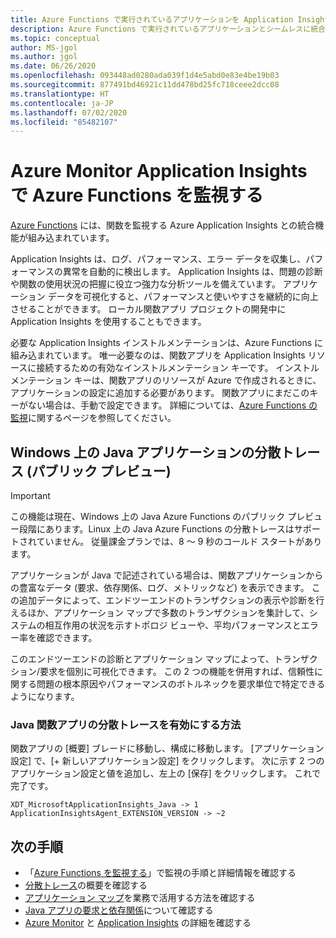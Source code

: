 ```yaml
---
title: Azure Functions で実行されているアプリケーションを Application Insights - Azure Monitor で監視する | Microsoft Docs
description: Azure Functions で実行されているアプリケーションとシームレスに統合された Azure Monitor を使用して、パフォーマンスを監視し、アプリケーションの問題を即座に見つけることができます。
ms.topic: conceptual
author: MS-jgol
ms.author: jgol
ms.date: 06/26/2020
ms.openlocfilehash: 093448ad0280ada039f1d4e5abd0e83e4be19b03
ms.sourcegitcommit: 877491bd46921c11dd478bd25fc718ceee2dcc08
ms.translationtype: HT
ms.contentlocale: ja-JP
ms.lasthandoff: 07/02/2020
ms.locfileid: "85482107"
---
```

# <a name="monitoring-azure-functions-with-azure-monitor-application-insights"></a>Azure Monitor Application Insights で Azure Functions を監視する

[Azure Functions](https://docs.microsoft.com/azure/azure-functions/functions-overview) には、関数を監視する Azure Application Insights との統合機能が組み込まれています。 

Application Insights は、ログ、パフォーマンス、エラー データを収集し、パフォーマンスの異常を自動的に検出します。 Application Insights は、問題の診断や関数の使用状況の把握に役立つ強力な分析ツールを備えています。 アプリケーション データを可視化すると、パフォーマンスと使いやすさを継続的に向上させることができます。 ローカル関数アプリ プロジェクトの開発中に Application Insights を使用することもできます。 

必要な Application Insights インストルメンテーションは、Azure Functions に組み込まれています。 唯一必要なのは、関数アプリを Application Insights リソースに接続するための有効なインストルメンテーション キーです。 インストルメンテーション キーは、関数アプリのリソースが Azure で作成されるときに、アプリケーションの設定に追加する必要があります。 関数アプリにまだこのキーがない場合は、手動で設定できます。 詳細については、[Azure Functions の監視](https://docs.microsoft.com/azure/azure-functions/functions-monitoring?tabs=cmd)に関するページを参照してください。

## <a name="distributed-tracing-for-java-applications-on-windows-public-preview"></a>Windows 上の Java アプリケーションの分散トレース (パブリック プレビュー)

> [!IMPORTANT]
> この機能は現在、Windows 上の Java Azure Functions のパブリック プレビュー段階にあります。Linux 上の Java Azure Functions の分散トレースはサポートされていません。 従量課金プランでは、8 ～ 9 秒のコールド スタートがあります。

アプリケーションが Java で記述されている場合は、関数アプリケーションからの豊富なデータ (要求、依存関係、ログ、メトリックなど) を表示できます。 この追加データによって、エンドツーエンドのトランザクションの表示や診断を行えるほか、アプリケーション マップで多数のトランザクションを集計して、システムの相互作用の状況を示すトポロジ ビューや、平均パフォーマンスとエラー率を確認できます。

このエンドツーエンドの診断とアプリケーション マップによって、トランザクション/要求を個別に可視化できます。 この 2 つの機能を併用すれば、信頼性に関する問題の根本原因やパフォーマンスのボトルネックを要求単位で特定できるようになります。

### <a name="how-to-enable-distributed-tracing-for-java-function-apps"></a>Java 関数アプリの分散トレースを有効にする方法

関数アプリの [概要] ブレードに移動し、構成に移動します。 [アプリケーション設定] で、[+ 新しいアプリケーション設定] をクリックします。 次に示す 2 つのアプリケーション設定と値を追加し、左上の [保存] をクリックします。 これで完了です。

```
XDT_MicrosoftApplicationInsights_Java -> 1
ApplicationInsightsAgent_EXTENSION_VERSION -> ~2
```

## <a name="next-steps"></a>次の手順

* 「[Azure Functions を監視する](https://docs.microsoft.com/azure/azure-functions/functions-monitoring)」で監視の手順と詳細情報を確認する
* [分散トレース](https://docs.microsoft.com/azure/azure-monitor/app/distributed-tracing)の概要を確認する
* [アプリケーション マップ](https://docs.microsoft.com/azure/azure-monitor/app/app-map?tabs=net)を業務で活用する方法を確認する
* [Java アプリの要求と依存関係](https://docs.microsoft.com/azure/azure-monitor/app/java-in-process-agent)について確認する
* [Azure Monitor](https://docs.microsoft.com/azure/azure-monitor/overview) と [Application Insights](https://docs.microsoft.com/azure/azure-monitor/app/app-insights-overview) の詳細を確認する